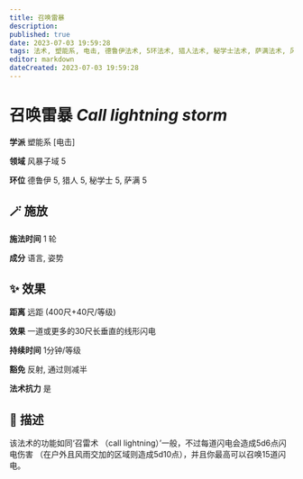 ```yaml
---
title: 召唤雷暴
description: 
published: true
date: 2023-07-03 19:59:28
tags: 法术, 塑能系, 电击, 德鲁伊法术, 5环法术, 猎人法术, 秘学士法术, 萨满法术, 风暴子域
editor: markdown
dateCreated: 2023-07-03 19:59:28
---
```


# **召唤雷暴** *Call lightning storm*

**学派** 塑能系 \[电击\] 

**领域** 风暴子域 5

**环位** 德鲁伊 5, 猎人 5, 秘学士 5, 萨满 5

## 🪄 施放

**施法时间** 1 轮

**成分** 语言, 姿势

## ✨ 效果  

**距离** 远距 (400尺+40尺/等级) 

**效果** 一道或更多的30尺长垂直的线形闪电 

**持续时间** 1分钟/等级 

**豁免** 反射, 通过则减半

**法术抗力** 是

## 📖 描述

该法术的功能如同‘召雷术 （call lightning）’一般，不过每道闪电会造成5d6点闪电伤害 （在户外且风雨交加的区域则造成5d10点），并且你最高可以召唤15道闪电。
    